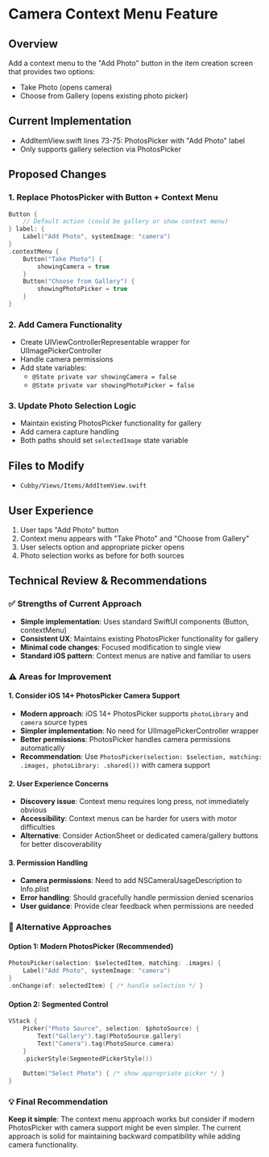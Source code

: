 # Camera Context Menu Feature

## Overview
Add a context menu to the "Add Photo" button in the item creation screen that provides two options:
- Take Photo (opens camera)
- Choose from Gallery (opens existing photo picker)

## Current Implementation
- AddItemView.swift lines 73-75: PhotosPicker with "Add Photo" label
- Only supports gallery selection via PhotosPicker

## Proposed Changes

### 1. Replace PhotosPicker with Button + Context Menu
```swift
Button {
    // Default action (could be gallery or show context menu)
} label: {
    Label("Add Photo", systemImage: "camera")
}
.contextMenu {
    Button("Take Photo") {
        showingCamera = true
    }
    Button("Choose from Gallery") {
        showingPhotoPicker = true
    }
}
```

### 2. Add Camera Functionality
- Create UIViewControllerRepresentable wrapper for UIImagePickerController
- Handle camera permissions
- Add state variables:
  - `@State private var showingCamera = false`
  - `@State private var showingPhotoPicker = false`

### 3. Update Photo Selection Logic
- Maintain existing PhotosPicker functionality for gallery
- Add camera capture handling
- Both paths should set `selectedImage` state variable

## Files to Modify
- `Cubby/Views/Items/AddItemView.swift`

## User Experience
1. User taps "Add Photo" button
2. Context menu appears with "Take Photo" and "Choose from Gallery"
3. User selects option and appropriate picker opens
4. Photo selection works as before for both sources

## Technical Review & Recommendations

### ✅ Strengths of Current Approach
- **Simple implementation**: Uses standard SwiftUI components (Button, contextMenu)
- **Consistent UX**: Maintains existing PhotosPicker functionality for gallery
- **Minimal code changes**: Focused modification to single view
- **Standard iOS pattern**: Context menus are native and familiar to users

### ⚠️ Areas for Improvement

#### 1. Consider iOS 14+ PhotosPicker Camera Support
- **Modern approach**: iOS 14+ PhotosPicker supports `photoLibrary` and `camera` source types
- **Simpler implementation**: No need for UIImagePickerController wrapper
- **Better permissions**: PhotosPicker handles camera permissions automatically
- **Recommendation**: Use `PhotosPicker(selection: $selection, matching: .images, photoLibrary: .shared())` with camera support

#### 2. User Experience Concerns
- **Discovery issue**: Context menu requires long press, not immediately obvious
- **Accessibility**: Context menus can be harder for users with motor difficulties
- **Alternative**: Consider ActionSheet or dedicated camera/gallery buttons for better discoverability

#### 3. Permission Handling
- **Camera permissions**: Need to add NSCameraUsageDescription to Info.plist
- **Error handling**: Should gracefully handle permission denied scenarios
- **User guidance**: Provide clear feedback when permissions are needed

### 🔄 Alternative Approaches

#### Option 1: Modern PhotosPicker (Recommended)
```swift
PhotosPicker(selection: $selectedItem, matching: .images) {
    Label("Add Photo", systemImage: "camera")
}
.onChange(of: selectedItem) { /* handle selection */ }
```

#### Option 2: Segmented Control
```swift
VStack {
    Picker("Photo Source", selection: $photoSource) {
        Text("Gallery").tag(PhotoSource.gallery)
        Text("Camera").tag(PhotoSource.camera)
    }
    .pickerStyle(SegmentedPickerStyle())
    
    Button("Select Photo") { /* show appropriate picker */ }
}
```

### 💡 Final Recommendation
**Keep it simple**: The context menu approach works but consider if modern PhotosPicker with camera support might be even simpler. The current approach is solid for maintaining backward compatibility while adding camera functionality.
